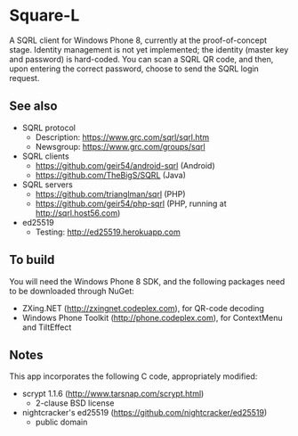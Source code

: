 Square-L
========
A SQRL client for Windows Phone 8, currently at the proof-of-concept stage.  Identity management is not yet implemented; the identity (master key and password) is hard-coded.  You can scan a SQRL QR code, and then, upon entering the correct password, choose to send the SQRL login request.

See also
--------

* SQRL protocol
  * Description: https://www.grc.com/sqrl/sqrl.htm
  * Newsgroup: https://www.grc.com/groups/sqrl
* SQRL clients
  * https://github.com/geir54/android-sqrl (Android)
  * https://github.com/TheBigS/SQRL (Java)
* SQRL servers
  * https://github.com/trianglman/sqrl (PHP)
  * https://github.com/geir54/php-sqrl (PHP, running at http://sqrl.host56.com)
* ed25519
  * Testing: http://ed25519.herokuapp.com

To build
--------
You will need the Windows Phone 8 SDK, and the following packages need to be downloaded through NuGet:

* ZXing.NET (http://zxingnet.codeplex.com), for QR-code decoding
* Windows Phone Toolkit (http://phone.codeplex.com), for ContextMenu and TiltEffect

Notes
-----
This app incorporates the following C code, appropriately modified:
* scrypt 1.1.6 (http://www.tarsnap.com/scrypt.html)
  * 2-clause BSD license
* nightcracker's ed25519 (https://github.com/nightcracker/ed25519)
  * public domain

